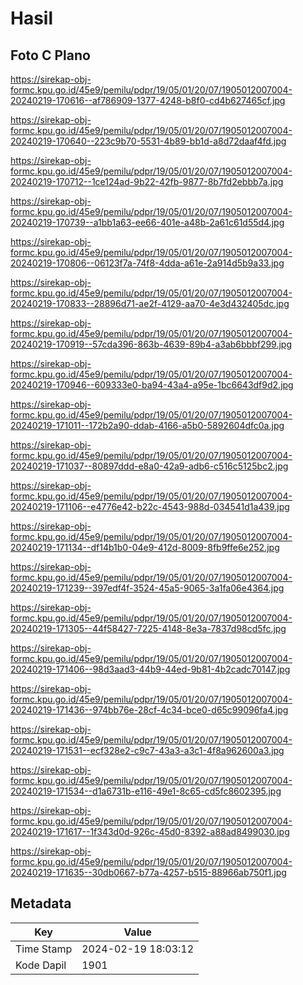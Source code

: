 # Hasil

## Foto C Plano

https://sirekap-obj-formc.kpu.go.id/45e9/pemilu/pdpr/19/05/01/20/07/1905012007004-20240219-170616--af786909-1377-4248-b8f0-cd4b627465cf.jpg

https://sirekap-obj-formc.kpu.go.id/45e9/pemilu/pdpr/19/05/01/20/07/1905012007004-20240219-170640--223c9b70-5531-4b89-bb1d-a8d72daaf4fd.jpg

https://sirekap-obj-formc.kpu.go.id/45e9/pemilu/pdpr/19/05/01/20/07/1905012007004-20240219-170712--1ce124ad-9b22-42fb-9877-8b7fd2ebbb7a.jpg

https://sirekap-obj-formc.kpu.go.id/45e9/pemilu/pdpr/19/05/01/20/07/1905012007004-20240219-170739--a1bb1a63-ee66-401e-a48b-2a61c61d55d4.jpg

https://sirekap-obj-formc.kpu.go.id/45e9/pemilu/pdpr/19/05/01/20/07/1905012007004-20240219-170806--06123f7a-74f8-4dda-a61e-2a914d5b9a33.jpg

https://sirekap-obj-formc.kpu.go.id/45e9/pemilu/pdpr/19/05/01/20/07/1905012007004-20240219-170833--28896d71-ae2f-4129-aa70-4e3d432405dc.jpg

https://sirekap-obj-formc.kpu.go.id/45e9/pemilu/pdpr/19/05/01/20/07/1905012007004-20240219-170919--57cda396-863b-4639-89b4-a3ab6bbbf299.jpg

https://sirekap-obj-formc.kpu.go.id/45e9/pemilu/pdpr/19/05/01/20/07/1905012007004-20240219-170946--609333e0-ba94-43a4-a95e-1bc6643df9d2.jpg

https://sirekap-obj-formc.kpu.go.id/45e9/pemilu/pdpr/19/05/01/20/07/1905012007004-20240219-171011--172b2a90-ddab-4166-a5b0-5892604dfc0a.jpg

https://sirekap-obj-formc.kpu.go.id/45e9/pemilu/pdpr/19/05/01/20/07/1905012007004-20240219-171037--80897ddd-e8a0-42a9-adb6-c516c5125bc2.jpg

https://sirekap-obj-formc.kpu.go.id/45e9/pemilu/pdpr/19/05/01/20/07/1905012007004-20240219-171106--e4776e42-b22c-4543-988d-034541d1a439.jpg

https://sirekap-obj-formc.kpu.go.id/45e9/pemilu/pdpr/19/05/01/20/07/1905012007004-20240219-171134--df14b1b0-04e9-412d-8009-8fb9ffe6e252.jpg

https://sirekap-obj-formc.kpu.go.id/45e9/pemilu/pdpr/19/05/01/20/07/1905012007004-20240219-171239--397edf4f-3524-45a5-9065-3a1fa06e4364.jpg

https://sirekap-obj-formc.kpu.go.id/45e9/pemilu/pdpr/19/05/01/20/07/1905012007004-20240219-171305--44f58427-7225-4148-8e3a-7837d98cd5fc.jpg

https://sirekap-obj-formc.kpu.go.id/45e9/pemilu/pdpr/19/05/01/20/07/1905012007004-20240219-171406--98d3aad3-44b9-44ed-9b81-4b2cadc70147.jpg

https://sirekap-obj-formc.kpu.go.id/45e9/pemilu/pdpr/19/05/01/20/07/1905012007004-20240219-171436--974bb76e-28cf-4c34-bce0-d65c99096fa4.jpg

https://sirekap-obj-formc.kpu.go.id/45e9/pemilu/pdpr/19/05/01/20/07/1905012007004-20240219-171531--ecf328e2-c9c7-43a3-a3c1-4f8a962600a3.jpg

https://sirekap-obj-formc.kpu.go.id/45e9/pemilu/pdpr/19/05/01/20/07/1905012007004-20240219-171534--d1a6731b-e116-49e1-8c65-cd5fc8602395.jpg

https://sirekap-obj-formc.kpu.go.id/45e9/pemilu/pdpr/19/05/01/20/07/1905012007004-20240219-171617--1f343d0d-926c-45d0-8392-a88ad8499030.jpg

https://sirekap-obj-formc.kpu.go.id/45e9/pemilu/pdpr/19/05/01/20/07/1905012007004-20240219-171635--30db0667-b77a-4257-b515-88966ab750f1.jpg


## Metadata

| Key        | Value               |
| ---------- | ------------------- |
| Time Stamp | 2024-02-19 18:03:12 |
| Kode Dapil | 1901                |




